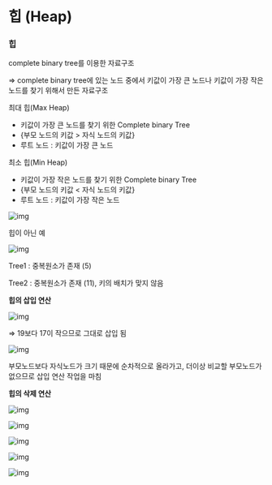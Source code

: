 # 힙 (Heap)

### 힙

complete binary tree를 이용한 자료구조

⇒ complete binary tree에 있는 노드 중에서 키값이 가장 큰 노드나 키값이 가장 작은 노드를 찾기 위해서 만든 자료구조

최대 힙(Max Heap)

- 키값이 가장 큰 노드를 찾기 위한 Complete binary Tree
- {부모 노드의 키값 > 자식 노드의 키값}
- 루트 노드 : 키값이 가장 큰 노드

최소 힙(Min Heap)

- 키값이 가장 작은 노드를 찾기 위한 Complete binary Tree
- {부모 노드의 키값 < 자식 노드의 키값}
- 루트 노드 : 키값이 가장 작은 노드

![img](https://www.notion.so/image/https%3A%2F%2Fs3-us-west-2.amazonaws.com%2Fsecure.notion-static.com%2F0e7f6bfd-6c0d-46df-9ba0-990938bbe77b%2FUntitled.png?table=block&id=37e75caf-580c-4dcb-b189-644c2633dff1&width=3360&cache=v2)

힙이 아닌 예

![img](https://www.notion.so/image/https%3A%2F%2Fs3-us-west-2.amazonaws.com%2Fsecure.notion-static.com%2F4bf99954-3e9d-4bcf-8ecf-970e39c95afe%2FUntitled.png?table=block&id=11f659ae-543a-4122-a12d-2e7f7b9ef545&width=2630&cache=v2)

Tree1 : 중복원소가 존재 (5)

Tree2 : 중복원소가 존재 (11), 키의 배치가 맞지 않음

**힙의 삽입 연산**

![img](https://www.notion.so/image/https%3A%2F%2Fs3-us-west-2.amazonaws.com%2Fsecure.notion-static.com%2Fe6b10fed-8ad1-473e-9b19-d6b821095d44%2FUntitled.png?table=block&id=65b477db-3d8a-4d9f-8ce0-ad455aefc014&width=2710&cache=v2)

⇒ 19보다 17이 작으므로 그대로 삽입 됨



![img](https://www.notion.so/image/https%3A%2F%2Fs3-us-west-2.amazonaws.com%2Fsecure.notion-static.com%2F79ecb7ff-663d-40c5-bbf4-8d264ee72ad6%2FUntitled.png?table=block&id=ffc0eeb8-6fd3-4450-bb65-7befa8bc05ab&width=2860&cache=v2)

부모노드보다 자식노드가 크기 때문에 순차적으로 올라가고, 더이상 비교할 부모노드가 없으므로 삽입 연산 작업을 마침



**힙의 삭제 연산**

![img](https://www.notion.so/image/https%3A%2F%2Fs3-us-west-2.amazonaws.com%2Fsecure.notion-static.com%2F4c3df896-e4d5-4417-84cd-cc92fdd9cc56%2FUntitled.png?table=block&id=9c54a745-027c-4e2f-84ce-ec859f090b93&width=2190&cache=v2)

![img](https://www.notion.so/image/https%3A%2F%2Fs3-us-west-2.amazonaws.com%2Fsecure.notion-static.com%2Ffde19932-90f2-4319-bb5e-d9692da8153a%2FUntitled.png?table=block&id=e5482766-d06d-4709-9417-5c344f4e3042&width=2200&cache=v2)

![img](https://www.notion.so/image/https%3A%2F%2Fs3-us-west-2.amazonaws.com%2Fsecure.notion-static.com%2F86898dc9-cbb6-418a-b8d7-052253c43501%2FUntitled.png?table=block&id=1e949638-6ca4-49e0-af85-a0389d11f4e2&width=2600&cache=v2)

![img](https://www.notion.so/image/https%3A%2F%2Fs3-us-west-2.amazonaws.com%2Fsecure.notion-static.com%2Fb2817641-1ffc-43fa-b8a3-7905b9a9c6c9%2FUntitled.png?table=block&id=d55ea456-13d8-48a9-b256-4eeb895cb8cf&width=3000&cache=v2)

![img](https://www.notion.so/image/https%3A%2F%2Fs3-us-west-2.amazonaws.com%2Fsecure.notion-static.com%2Fcbc44dc4-e485-49b8-8e32-1bcb30c24b1e%2FUntitled.png?table=block&id=9cbb3514-02f1-48c1-827d-d732d9a7ae55&width=3060&cache=v2)

